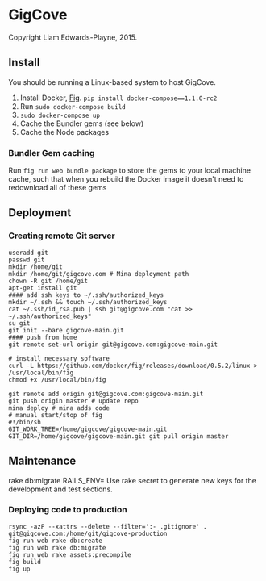 GigCove
=======

Copyright Liam Edwards-Playne, 2015. 

## Install
You should be running a Linux-based system to host GigCove.
 1. Install Docker, [Fig](http://fig.sh). `pip install docker-compose==1.1.0-rc2`
 2. Run `sudo docker-compose build`
 3. `sudo docker-compose up`
 3. Cache the Bundler gems (see below)
 4. Cache the Node packages

### Bundler Gem caching
Run `fig run web bundle package` to store the gems to your local machine cache, such that when you rebuild the Docker image it doesn't need to redownload all of these gems

## Deployment
### Creating remote Git server
```
useradd git
passwd git
mkdir /home/git
mkdir /home/git/gigcove.com # Mina deployment path
chown -R git /home/git
apt-get install git
#### add ssh keys to ~/.ssh/authorized_keys
mkdir ~/.ssh && touch ~/.ssh/authorized_keys
cat ~/.ssh/id_rsa.pub | ssh git@gigcove.com "cat >> ~/.ssh/authorized_keys"
su git
git init --bare gigcove-main.git
#### push from home
git remote set-url origin git@gigcove.com:gigcove-main.git

# install necessary software
curl -L https://github.com/docker/fig/releases/download/0.5.2/linux > /usr/local/bin/fig
chmod +x /usr/local/bin/fig

git remote add origin git@gigcove.com:gigcove-main.git
git push origin master # update repo
mina deploy # mina adds code
# manual start/stop of fig
#!/bin/sh
GIT_WORK_TREE=/home/gigcove/gigcove-main.git GIT_DIR=/home/gigcove/gigcove-main.git git pull origin master
```

## Maintenance
rake db:migrate RAILS_ENV=
Use rake secret to generate new keys for the development and test sections.

### Deploying code to production
```
rsync -azP --xattrs --delete --filter=':- .gitignore' . git@gigcove.com:/home/git/gigcove-production
fig run web rake db:create
fig run web rake db:migrate
fig run web rake assets:precompile
fig build
fig up
```